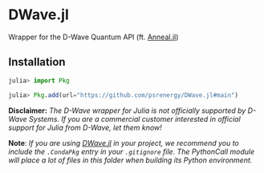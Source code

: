 # DWave.jl
Wrapper for the D-Wave Quantum API (ft. [Anneal.jl](https://github.com/psrenergy/Anneal.jl))

## Installation
```julia
julia> import Pkg

julia> Pkg.add(url="https://github.com/psrenergy/DWave.jl#main")
```

**Disclaimer:** _The D-Wave wrapper for Julia is not officially supported by D-Wave Systems. If you are a commercial customer interested in official support for Julia from D-Wave, let them know!_

**Note**: _If you are using [DWave.jl](https://github.com/psrenergy/DWave.jl) in your project, we recommend you to include the `.CondaPkg` entry in your `.gitignore` file. The PythonCall module will place a lot of files in this folder when building its Python environment._
